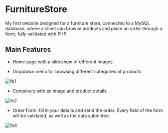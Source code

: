# FurnitureStore
My first website designed for a furniture store, connected to a MySQL database, where a client can browse products and place an order through a form, fully validated with PHP.   


## Main Features

- Home page with a slideshow of different images

- Dropdown menu for browsing different categories of products


![fs1](https://user-images.githubusercontent.com/127431550/233733716-c2594d6d-0b2d-4488-b5bb-52d6ec7d605b.png)



- Containers with an image and product details


![fs2](https://user-images.githubusercontent.com/127431550/233733719-ec342cef-0ea7-4906-aab8-38107f9c4cb2.png)



- Order Form: fill in your details and send the order. Every field of the form will be validated, as well as the data submitted.



![fs4](https://user-images.githubusercontent.com/127431550/233733723-19eb8a4b-46bc-49dd-be6f-9d497953b3a5.png)

